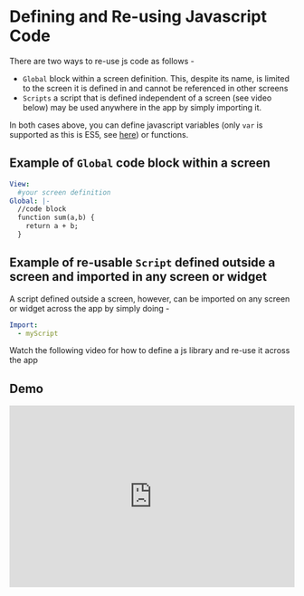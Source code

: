 # Defining and Re-using Javascript Code

There are two ways to re-use js code as follows - 

- `Global` block within a screen definition. This, despite its name, is limited to the screen it is defined in and cannot be referenced in other screens
- `Scripts` a script that is defined independent of a screen (see video below) may be used anywhere in the app by simply importing it. 

In both cases above, you can define javascript variables (only `var` is supported as this is ES5, see [here](README.md)) or functions. 

## Example of `Global` code block within a screen

```yaml
View:
  #your screen definition
Global: |-
  //code block
  function sum(a,b) {
    return a + b;
  }
```

## Example of re-usable `Script` defined outside a screen and imported in any screen or widget
A script defined outside a screen, however, can be imported on any screen or widget across the app by simply doing - 

```yaml
Import:
  - myScript
```
Watch the following video for how to define a js library and re-use it across the app

## Demo

<div style="position: relative; padding-bottom: calc(55.463451394122075% + 41px); height: 0; width: 100%;"><iframe src="https://demo.arcade.software/6YFOTXvqE5kmEs8mJptS?embed&show_copy_link=true" title="Demo" frameborder="0" loading="lazy" webkitallowfullscreen mozallowfullscreen allowfullscreen allow="clipboard-write" style="position: absolute; top: 0; left: 0; width: 100%; height: 100%;color-scheme: light;"></iframe></div>
